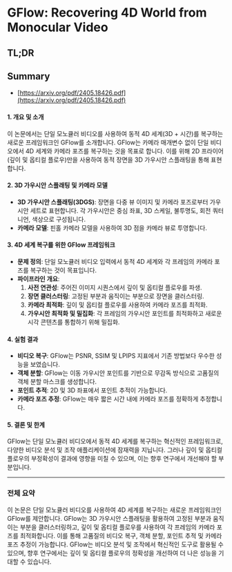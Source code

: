 # GFlow: Recovering 4D World from Monocular Video
## TL;DR
## Summary
- [https://arxiv.org/pdf/2405.18426.pdf](https://arxiv.org/pdf/2405.18426.pdf)

#### 1. 개요 및 소개
이 논문에서는 단일 모노큘러 비디오를 사용하여 동적 4D 세계(3D + 시간)를 복구하는 새로운 프레임워크인 GFlow를 소개합니다. GFlow는 카메라 매개변수 없이 단일 비디오에서 4D 세계와 카메라 포즈를 복구하는 것을 목표로 합니다. 이를 위해 2D 프라이어(깊이 및 옵티컬 플로우)만을 사용하여 동적 장면을 3D 가우시안 스플래팅을 통해 표현합니다.

#### 2. 3D 가우시안 스플래팅 및 카메라 모델
- **3D 가우시안 스플래팅(3DGS)**: 장면을 다중 뷰 이미지 및 카메라 포즈로부터 가우시안 세트로 표현합니다. 각 가우시안은 중심 좌표, 3D 스케일, 불투명도, 회전 쿼터니언, 색상으로 구성됩니다.
- **카메라 모델**: 핀홀 카메라 모델을 사용하여 3D 점을 카메라 뷰로 투영합니다.

#### 3. 4D 세계 복구를 위한 GFlow 프레임워크
- **문제 정의**: 단일 모노큘러 비디오 입력에서 동적 4D 세계와 각 프레임의 카메라 포즈를 복구하는 것이 목표입니다.
- **파이프라인 개요**:
  1. **사전 연관성**: 주어진 이미지 시퀀스에서 깊이 및 옵티컬 플로우를 파생.
  2. **장면 클러스터링**: 고정된 부분과 움직이는 부분으로 장면을 클러스터링.
  3. **카메라 최적화**: 깊이 및 옵티컬 플로우를 사용하여 카메라 포즈를 최적화.
  4. **가우시안 최적화 및 밀집화**: 각 프레임의 가우시안 포인트를 최적화하고 새로운 시각 콘텐츠를 통합하기 위해 밀집화.

#### 4. 실험 결과
- **비디오 복구**: GFlow는 PSNR, SSIM 및 LPIPS 지표에서 기존 방법보다 우수한 성능을 보였습니다.
- **객체 분할**: GFlow는 이동 가우시안 포인트를 기반으로 무감독 방식으로 고품질의 객체 분할 마스크를 생성합니다.
- **포인트 추적**: 2D 및 3D 좌표에서 포인트 추적이 가능합니다.
- **카메라 포즈 추정**: GFlow는 매우 짧은 시간 내에 카메라 포즈를 정확하게 추정합니다.

#### 5. 결론 및 한계
GFlow는 단일 모노큘러 비디오에서 동적 4D 세계를 복구하는 혁신적인 프레임워크로, 다양한 비디오 분석 및 조작 애플리케이션에 잠재력을 지닙니다. 그러나 깊이 및 옵티컬 플로우의 부정확성이 결과에 영향을 미칠 수 있으며, 이는 향후 연구에서 개선해야 할 부분입니다.

---

### 전체 요약

이 논문은 단일 모노큘러 비디오를 사용하여 4D 세계를 복구하는 새로운 프레임워크인 GFlow를 제안합니다. GFlow는 3D 가우시안 스플래팅을 활용하여 고정된 부분과 움직이는 부분을 클러스터링하고, 깊이 및 옵티컬 플로우를 사용하여 각 프레임의 카메라 포즈를 최적화합니다. 이를 통해 고품질의 비디오 복구, 객체 분할, 포인트 추적 및 카메라 포즈 추정이 가능합니다. GFlow는 비디오 분석 및 조작에서 혁신적인 도구로 활용될 수 있으며, 향후 연구에서는 깊이 및 옵티컬 플로우의 정확성을 개선하여 더 나은 성능을 기대할 수 있습니다.